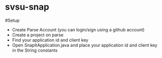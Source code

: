 # svsu-snap

#Setup
- Create Parse Account (you can login/sign using a github account)
- Create a project on parse
- Find your application id and client key
- Open SnapItApplication.java and place your application id and client key in the String constants
